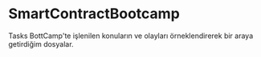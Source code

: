 # SmartContractBootcamp
Tasks
BottCamp'te işlenilen konuların ve olayları örneklendirerek bir araya getirdiğim dosyalar.
